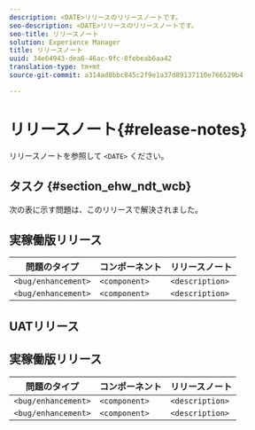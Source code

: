 ```yaml
---
description: <DATE>リリースのリリースノートです。
seo-description: <DATE>リリースのリリースノートです。
seo-title: リリースノート
solution: Experience Manager
title: リリースノート
uuid: 34e64943-dea6-46ac-9fc-8febeab6aa42
translation-type: tm+mt
source-git-commit: a314ad0bbc845c2f9e1a37d89137110e766529b4

---
```



# リリースノート{#release-notes}

リリースノートを参照して `<DATE>` ください。

<!--- remove the carets and the quotes and fill in with actual values--->

## タスク {#section_ehw_ndt_wcb}

次の表に示す問題は、このリリースで解決されました。

## 実稼働版リリース

| **問題のタイプ** | **コンポーネント** | **リリースノート** |
|---|---|---|
| `<bug/enhancement>` | `<component>` | `<description>` |
| `<bug/enhancement>` | `<component>` | `<description>` |


## UATリリース

## 実稼働版リリース

| **問題のタイプ** | **コンポーネント** | **リリースノート** |
|---|---|---|
| `<bug/enhancement>` | `<component>` | `<description>` |
| `<bug/enhancement>` | `<component>` | `<description>` |
